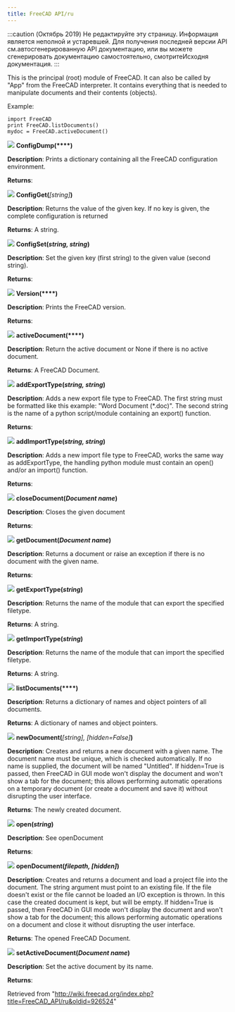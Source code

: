 ```yaml
---
title: FreeCAD API/ru
---
```

:::caution
(Октябрь 2019) Не редактируйте эту страницу. Информация является неполной и устаревшей. Для получения последней версии API см.автосгенерированную API документацию, или вы можете сгенерировать документацию самостоятельно, смотритеИсходня документация.
:::

This is the principal (root) module of FreeCAD. It can also be called by "App" from the FreeCAD interpreter. It contains everything that is needed to manipulate documents and their contents (objects).

Example:

```
import FreeCAD
print FreeCAD.listDocuments()
mydoc = FreeCAD.activeDocument()

```

![](/images/Method.png) **ConfigDump(****)**

**Description**: Prints a dictionary containing all the FreeCAD configuration environment.

**Returns**:

![](/images/Method.png) **ConfigGet(***[string]***)**

**Description**: Returns the value of the given key. If no key is given, the complete configuration is returned

**Returns**: A string.

![](/images/Method.png) **ConfigSet(***string, string***)**

**Description**: Set the given key (first string) to the given value (second string).

**Returns**:

![](/images/Method.png) **Version(****)**

**Description**: Prints the FreeCAD version.

**Returns**:

![](/images/Method.png) **activeDocument(****)**

**Description**: Return the active document or None if there is no active document.

**Returns**: A FreeCAD Document.

![](/images/Method.png) **addExportType(***string, string***)**

**Description**: Adds a new export file type to FreeCAD. The first string must be formatted like this example: "Word Document (\*.doc)". The second string is the name of a python script/module containing an export() function.

**Returns**:

![](/images/Method.png) **addImportType(***string, string***)**

**Description**: Adds a new import file type to FreeCAD, works the same way as addExportType, the handling python module must contain an open() and/or an import() function.

**Returns**:

![](/images/Method.png) **closeDocument(***Document name***)**

**Description**: Closes the given document

**Returns**:

![](/images/Method.png) **getDocument(***Document name***)**

**Description**: Returns a document or raise an exception if there is no document with the given name.

**Returns**:

![](/images/Method.png) **getExportType(***string***)**

**Description**: Returns the name of the module that can export the specified filetype.

**Returns**: A string.

![](/images/Method.png) **getImportType(***string***)**

**Description**: Returns the name of the module that can import the specified filetype.

**Returns**: A string.

![](/images/Method.png) **listDocuments(****)**

**Description**: Returns a dictionary of names and object pointers of all documents.

**Returns**: A dictionary of names and object pointers.

![](/images/Method.png) **newDocument(***[string], [hidden=False]***)**

**Description**: Creates and returns a new document with a given name. The document name must be unique, which is checked automatically. If no name is supplied, the document will be named "Untitled". If hidden=True is passed, then FreeCAD in GUI mode won't display the document and won't show a tab for the document; this allows performing automatic operations on a temporary document (or create a document and save it) without disrupting the user interface.

**Returns**: The newly created document.

![](/images/Method.png) **open(***string***)**

**Description**: See openDocument

**Returns**:

![](/images/Method.png) **openDocument(***filepath, [hidden]***)**

**Description**: Creates and returns a document and load a project file into the document. The string argument must point to an existing file. If the file doesn't exist or the file cannot be loaded an I/O exception is thrown. In this case the created document is kept, but will be empty. If hidden=True is passed, then FreeCAD in GUI mode won't display the document and won't show a tab for the document; this allows performing automatic operations on a document and close it without disrupting the user interface.

**Returns**: The opened FreeCAD Document.

![](/images/Method.png) **setActiveDocument(***Document name***)**

**Description**: Set the active document by its name.

**Returns**:

Retrieved from "<http://wiki.freecad.org/index.php?title=FreeCAD_API/ru&oldid=926524>"